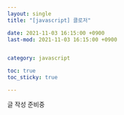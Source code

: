```yaml
---
layout: single
title: "[javascript] 클로저"

date: 2021-11-03 16:15:00 +0900
last-mod: 2021-11-03 16:15:00 +0900


category: javascript

toc: true 
toc_sticky: true

---
```


글 작성 준비중